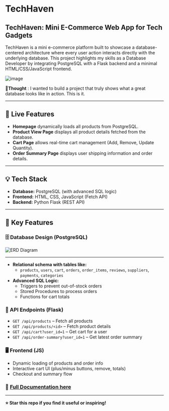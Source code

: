 # TechHaven

## TechHaven: Mini E-Commerce Web App for Tech Gadgets

TechHaven is a mini e-commerce platform built to showcase a database-centered architecture where every user action interacts directly with the underlying database. This project highlights my skills as a Database Developer by integrating PostgreSQL with a Flask backend and a minimal HTML/CSS/JavaScript frontend.

![image](https://github.com/user-attachments/assets/cad4272f-26fc-4e94-8b09-189cc9901253)


💭**Thought** : I wanted to build a project that truly shows what a great database looks like in action. This is it.

---

## 🚀 Live Features
- **Homepage** dynamically loads all products from PostgreSQL.
- **Product View Page** displays all product details fetched from the database.
- **Cart Page** allows real-time cart management (Add, Remove, Update Quantity).
- **Order Summary Page** displays user shipping information and order details.

---

## 💡 Tech Stack
- **Database:** PostgreSQL (with advanced SQL logic)
- **Frontend:** HTML, CSS, JavaScript (Fetch API)
- **Backend:** Python Flask (REST API)

---

## 🧠 Key Features
### 🗄️ Database Design (PostgreSQL)
![ERD Diagram](https://github.com/user-attachments/assets/9a5a06c4-f46f-4fb3-be65-13b33a2764c2)

---------
- **Relational schema with tables like:**
  - `products`, `users`, `cart`, `orders`, `order_items`, `reviews`, `suppliers`, `payments`, `categories`
- **Advanced SQL Logic:**
  - Triggers to prevent out-of-stock orders
  - Stored Procedures to process orders
  - Functions for cart totals

### 🧩 API Endpoints (Flask)
- `GET /api/products` – Fetch all products
- `GET /api/products/<id>` – Fetch product details
- `GET /api/cart?user_id=1` – Get cart for a user
- `GET /api/order-summary?user_id=1` – Get latest order summary

### 🖥️ Frontend (JS)
- Dynamic loading of products and order info
- Interactive cart UI (plus/minus buttons, remove, totals)
- Checkout and summary flow

### 📃 [Full Documentation here](https://github.com/Teekafey/Tech_Haven/blob/main/Documentation.md)

---
**⭐ Star this repo if you find it useful or inspiring!**

